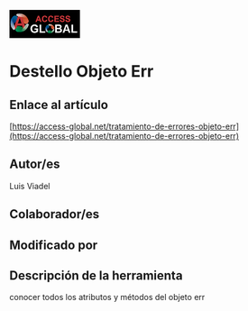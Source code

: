 ﻿![Access-global](/blob/main/Images/Logo1.png)
# Destello Objeto Err
## Enlace al artículo
[https://access-global.net/tratamiento-de-errores-objeto-err](https://access-global.net/tratamiento-de-errores-objeto-err)
## Autor/es
Luis Viadel
## Colaborador/es

## Modificado por

## Descripción de la herramienta
conocer todos los atributos y métodos del objeto err


